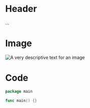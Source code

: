 # Header
...

# Image
![A very descriptive text for an image](https://octodex.github.com/images/yaktocat.png)

# Code
```go
package main

func main() {}
```

